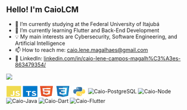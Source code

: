 ## Hello! I'm CaioLCM

- 🏫 I’m currently studying at the Federal University of Itajubá  
- 🌱 I’m currently learning Flutter and Back-End Development  
- 💡 My main interests are Cybersecurity, Software Engineering, and Artificial Intelligence
- 📫 How to reach me: caio.lene.magalhaes@gmail.com
- 🔗 LinkedIn: [linkedin.com/in/caio-lene-campos-magalh%C3%A3es-863479354/](https://www.linkedin.com/in/caio-lene-campos-magalh%C3%A3es-863479354/)


<a href="https://github.com/anuraghazra/convoychat">
  <img height=200 align="center" src="https://github-readme-stats.vercel.app/api/top-langs?username=CaioLCM&layout=compact&langs_count=8&card_width=320&show_icons=true&theme=dark" />
</a>
<div style="display: inline_block"><br>
  <img align="center" alt="Caio-Js" height="30" width="40" src="https://raw.githubusercontent.com/devicons/devicon/master/icons/javascript/javascript-plain.svg">
  <img align="center" alt="Caio-Ts" height="30" width="40" src="https://raw.githubusercontent.com/devicons/devicon/master/icons/typescript/typescript-plain.svg">
  <img align="center" alt="Caio-HTML" height="30" width="40" src="https://raw.githubusercontent.com/devicons/devicon/master/icons/html5/html5-original.svg">
  <img align="center" alt="Caio-CSS" height="30" width="40" src="https://raw.githubusercontent.com/devicons/devicon/master/icons/css3/css3-original.svg">
  <img align="center" alt="Caio-Python" height="30" width="40" src="https://raw.githubusercontent.com/devicons/devicon/master/icons/python/python-original.svg">
  <img align="center" alt="Caio-PostgreSQL" height="30" width="40" src="https://cdn.jsdelivr.net/gh/devicons/devicon@latest/icons/postgresql/postgresql-original.svg">
  <img align="center" alt="Caio-Node" height="30" width="40" src="https://cdn.jsdelivr.net/gh/devicons/devicon@latest/icons/nodejs/nodejs-plain-wordmark.svg">
  <img align="center" alt="Caio-Java" height="30" width="40" src="https://cdn.jsdelivr.net/gh/devicons/devicon@latest/icons/java/java-original.svg">
  <img align="center" alt="Caio-Dart" height="30" width="40" src="https://cdn.jsdelivr.net/gh/devicons/devicon@latest/icons/dart/dart-original.svg">
  <img align="center" alt="Caio-Flutter" height="30" width="40" src="https://cdn.jsdelivr.net/gh/devicons/devicon@latest/icons/flutter/flutter-original.svg">
</div>

